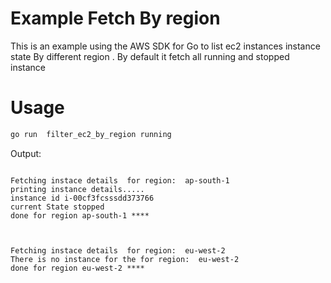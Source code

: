 
# Example  Fetch By region

This is an example using the AWS SDK for Go to list ec2 instances instance state By different region . By default it fetch all running and stopped instance 


# Usage


```sh
go run  filter_ec2_by_region running
```

Output:
```

Fetching instace details  for region:  ap-south-1
printing instance details.....
instance id i-00cf3fcsssdd373766
current State stopped
done for region ap-south-1 ****



Fetching instace details  for region:  eu-west-2
There is no instance for the for region:  eu-west-2
done for region eu-west-2 ****

